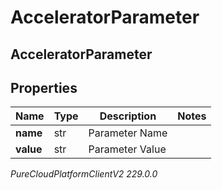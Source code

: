 # AcceleratorParameter

## AcceleratorParameter

## Properties

|Name | Type | Description | Notes|
|------------ | ------------- | ------------- | -------------|
| **name** | str | Parameter Name | |
| **value** | str | Parameter Value | |



_PureCloudPlatformClientV2 229.0.0_

